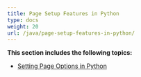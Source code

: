```yaml
---
title: Page Setup Features in Python
type: docs
weight: 20
url: /java/page-setup-features-in-python/
---
```


**This section includes the following topics:** 
- [Setting Page Options in Python](/cells/java/setting-page-options-in-python/)
